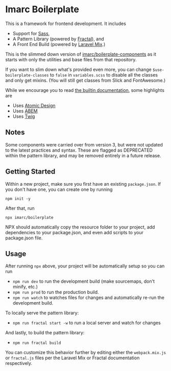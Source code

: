Imarc Boilerplate
=================

This is a framework for frontend development. It includes

* Support for [Sass](https://sass-lang.com/),
* A Pattern Library (powered by [Fractal](https://fractal.build/)), and
* A Front End Build (powered by [Laravel Mix](https://laravel-mix.com/).)

This is the slimmed down version of [imarc/boilerplate-components](https://github.com/imarc/boilerplate-components) as it starts with only the utilities and base files from that repository.

If you want to slim down what's provided even more, you can change `$use-boilerplate-classes` to `false` in `variables.scss` to disable all the classes and only get mixins. (You will still get classes from Slick and FontAwesome.)

While we encourage you to read [the builtin documentation](https://imarc.github.io/boilerplate-components/pattern-library/), some highlights are

* Uses [Atomic Design](http://atomicdesign.bradfrost.com/)
* Uses [ABEM](https://css-tricks.com/abem-useful-adaptation-bem/)
* Uses [Twig](https://github.com/twigjs/twig.js)


Notes
-----

Some components were carried over from version 3, but were not updated to the latest practices and syntax. These are flagged as DEPRECATED within the pattern library, and may be removed entirely in a future release.


Getting Started
---------------

Within a new project, make sure you first have an existing `package.json`. If you don't have one, you can create one by running

```
npm init -y
```

After that, run

```
npx imarc/boilerplate
```

NPX should automatically copy the resource folder to your project, add dependencies to your package.json, and even add scripts to your package.json file.



Usage
-----

After running `npx` above, your project will be automatically setup so you can run

* `npm run dev` to run the development build (make sourcemaps, don't minify, etc.)
* `npm run prod` to run the production build.
* `npm run watch` to watches files for changes and automatically re-run the development build.

To locally serve the pattern library:

* `npm run fractal start -w` to run a local server and watch for changes

And lastly, to build the pattern library:

* `npm run fractal build`

You can customize this behavior further by editing either the `webpack.mix.js` or `fractal.js` files per the Laravel Mix or Fractal documentation respectively.
